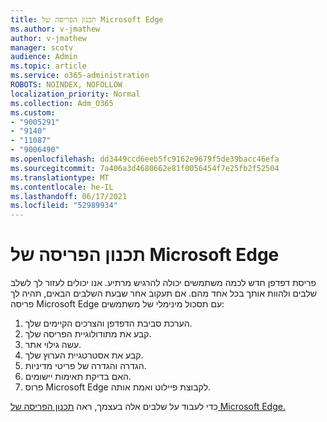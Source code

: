```yaml
---
title: תכנון הפריסה של Microsoft Edge
ms.author: v-jmathew
author: v-jmathew
manager: scotv
audience: Admin
ms.topic: article
ms.service: o365-administration
ROBOTS: NOINDEX, NOFOLLOW
localization_priority: Normal
ms.collection: Adm_O365
ms.custom:
- "9005291"
- "9140"
- "11087"
- "9006490"
ms.openlocfilehash: dd3449ccd6eeb5fc9162e9679f5de39bacc46efa
ms.sourcegitcommit: 7a406a3d4680662e81f0056454f7e25fb2f52504
ms.translationtype: MT
ms.contentlocale: he-IL
ms.lasthandoff: 06/17/2021
ms.locfileid: "52989934"
---
```

# <a name="plan-your-deployment-of-microsoft-edge"></a>תכנון הפריסה של Microsoft Edge

פריסת דפדפן חדש לכמה משתמשים יכולה להרגיש מרתיע. אנו יכולים לעזור לך לשלב שלבים ולהוות אותך בכל אחד מהם. אם תעקוב אחר שבעת השלבים הבאים, תהיה לך פריסה Microsoft Edge עם תסכול מינימלי של משתמשים:

1. הערכת סביבת הדפדפן והצרכים הקיימים שלך.
2. קבע את מתודולוגיית הפריסה שלך.
3. עשה גילוי אתר.
4. קבע את אסטרטגיית הערוץ שלך.
5. הגדרה והגדרה של פריטי מדיניות.
6. האם בדיקת תאימות יישומים.
7. פרוס Microsoft Edge לקבוצת פיילוט ואמת אותה.

כדי לעבוד על שלבים אלה בעצמך, ראה [תכנון הפריסה של Microsoft Edge.](https://go.microsoft.com/fwlink/?linkid=2129990)
